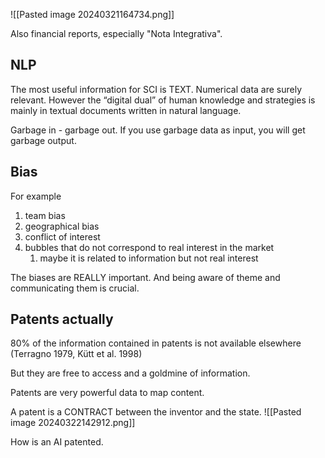 ![[Pasted image 20240321164734.png]]

Also financial reports, especially "Nota Integrativa".

## NLP
The most useful information for SCI is TEXT.
Numerical data are surely relevant. However the “digital dual” of human knowledge and strategies is mainly in textual documents written in natural language.

Garbage in - garbage out.
If you use garbage data as input, you will get garbage output.

## Bias
For example
1. team bias
2. geographical bias
3. conflict of interest
4. bubbles that do not correspond to real interest in the market
	1. maybe it is related to information but not real interest

The biases are REALLY important.
And being aware of theme and communicating them is crucial.


## Patents actually

80% of the information contained in patents is not available elsewhere (Terragno 1979, Kütt et al. 1998)

But they are free to access and a goldmine of information.

Patents are very powerful data to map content.

A patent is a CONTRACT between the inventor and the state.
![[Pasted image 20240322142912.png]]

How is an AI patented.








